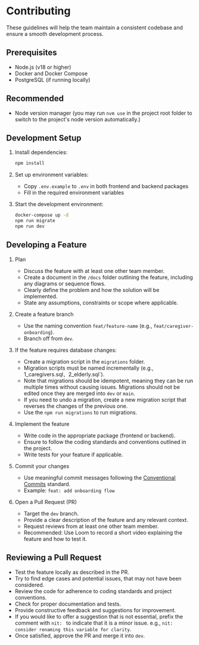 # Contributing

These guidelines will help the team maintain a consistent codebase and ensure a smooth development process.

## Prerequisites

- Node.js (v18 or higher)
- Docker and Docker Compose
- PostgreSQL (if running locally)

## Recommended

- Node version manager (you may run `nvm use` in the project root folder to switch to the project's node version automatically.)

## Development Setup

1. Install dependencies:

   ```bash
   npm install
   ```

2. Set up environment variables:

   - Copy `.env.example` to `.env` in both frontend and backend packages
   - Fill in the required environment variables

3. Start the development environment:
   ```bash
   docker-compose up -d
   npm run migrate
   npm run dev
   ```

## Developing a Feature

1. Plan

   - Discuss the feature with at least one other team member.
   - Create a document in the `/docs` folder outlining the feature, including any diagrams or sequence flows.
   - Clearly define the problem and how the solution will be implemented.
   - State any assumptions, constraints or scope where applicable.

2. Create a feature branch

   - Use the naming convention `feat/feature-name` (e.g., `feat/caregiver-onboarding`).
   - Branch off from `dev`.

3. If the feature requires database changes:

   - Create a migration script in the `migrations` folder.
   - Migration scripts must be named incrementally (e.g., 1_caregivers.sql`, `2_elderly.sql`).
   - Note that migrations should be idempotent, meaning they can be run multiple times without causing issues. Migrations should not be edited once they are merged into `dev` or `main`.
   - If you need to undo a migration, create a new migration script that reverses the changes of the previous one.
   - Use the `npm run migrations` to run migrations.

4. Implement the feature

   - Write code in the appropriate package (frontend or backend).
   - Ensure to follow the coding standards and conventions outlined in the project.
   - Write tests for your feature if applicable.

5. Commit your changes

   - Use meaningful commit messages following the [Conventional Commits](https://www.conventionalcommits.org/en/v1.0.0/) standard.
   - Example: `feat: add onboarding flow`

6. Open a Pull Request (PR)

   - Target the `dev` branch.
   - Provide a clear description of the feature and any relevant context.
   - Request reviews from at least one other team member.
   - Recommended: Use Loom to record a short video explaining the feature and how to test it.

## Reviewing a Pull Request

- Test the feature locally as described in the PR.
- Try to find edge cases and potential issues, that may not have been considered.
- Review the code for adherence to coding standards and project conventions.
- Check for proper documentation and tests.
- Provide constructive feedback and suggestions for improvement.
- If you would like to offer a suggestion that is not essential, prefix the comment with `nit: ` to indicate that it is a minor issue. e.g., `nit: consider renaming this variable for clarity`.
- Once satisfied, approve the PR and merge it into `dev`.
